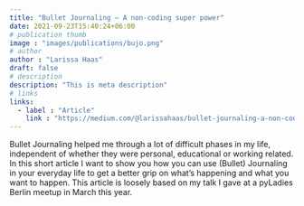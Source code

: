 ```yaml
---
title: "Bullet Journaling — A non-coding super power"
date: 2021-09-23T15:40:24+06:00
# publication thumb
image : "images/publications/bujo.png"
# author
author : "Larissa Haas"
draft: false
# description
description: "This is meta description"
# links
links:
  - label : "Article"
    link : "https://medium.com/@larissahaas/bullet-journaling-a-non-coding-super-power-91d3c526b143"
---
```


Bullet Journaling helped me through a lot of difficult phases in my life, independent of whether they were personal, educational or working related. In this short article I want to show you how you can use (Bullet) Journaling in your everyday life to get a better grip on what’s happening and what you want to happen. This article is loosely based on my talk I gave at a pyLadies Berlin meetup in March this year.